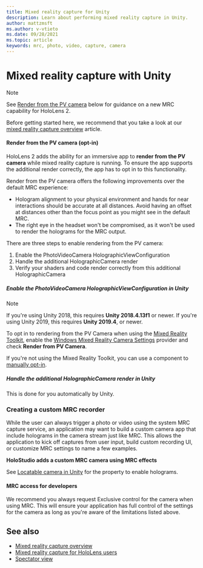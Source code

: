 ```yaml
---
title: Mixed reality capture for Unity
description: Learn about performing mixed reality capture in Unity.
author: mattzmsft
ms.author: v-vtieto
ms.date: 09/28/2021
ms.topic: article
keywords: mrc, photo, video, capture, camera
---
```


# Mixed reality capture with Unity

> [!NOTE]
> See [Render from the PV camera](#render-from-the-pv-camera-opt-in) below for guidance on a new MRC capability for HoloLens 2.

Before getting started here, we recommend that you take a look at our [mixed reality capture overview](../platform-capabilities-and-apis/mixed-reality-capture-overview.md) article.

#### Render from the PV camera (opt-in)

HoloLens 2 adds the ability for an immersive app to **render from the PV camera** while mixed reality capture is running. To ensure the app supports the additional render correctly, the app has to opt in to this functionality.

Render from the PV camera offers the following improvements over the default MRC experience:
* Hologram alignment to your physical environment and hands for near interactions should be accurate at all distances. Avoid having an offset at distances other than the focus point as you might see in the default MRC.
* The right eye in the headset won't be compromised, as it won't be used to render the holograms for the MRC output.

There are three steps to enable rendering from the PV camera:
1. Enable the PhotoVideoCamera HolographicViewConfiguration
2. Handle the additional HolographicCamera render
3. Verify your shaders and code render correctly from this additional HolographicCamera

##### Enable the PhotoVideoCamera HolographicViewConfiguration in Unity

> [!NOTE]
> If you're using Unity 2018, this requires **Unity 2018.4.13f1** or newer. If you're using Unity 2019, this requires **Unity 2019.4**, or newer.

To opt in to rendering from the PV Camera when using the [Mixed Reality Toolkit](https://microsoft.github.io/MixedRealityToolkit-Unity/README.html), enable the [Windows Mixed Reality Camera Settings](/windows/mixed-reality/mrtk-unity/features/camera-system/windows-mixed-reality-camera-settings) provider and check **Render from PV Camera**.

If you're not using the Mixed Reality Toolkit, you can use a component to [manually opt-in](#enable-the-photovideocamera-holographicviewconfiguration-in-directx).

##### Handle the additional HolographicCamera render in Unity

This is done for you automatically by Unity.

### Creating a custom MRC recorder

While the user can always trigger a photo or video using the system MRC capture service, an application may want to build a custom camera app that include holograms in the camera stream just like MRC. This allows the application to kick off captures from user input, build custom recording UI, or customize MRC settings to name a few examples.

**HoloStudio adds a custom MRC camera using MRC effects**

See [Locatable camera in Unity](../unity/locatable-camera-in-unity.md) for the property to enable holograms.

#### MRC access for developers

We recommend you always request Exclusive control for the camera when using MRC. This will ensure your application has full control of the settings for the camera as long as you're aware of the limitations listed above.

## See also

* [Mixed reality capture overview](../platform-capabilities-and-apis/mixed-reality-capture-overview.md)
* [Mixed reality capture for HoloLens users](/hololens/holographic-photos-and-videos)
* [Spectator view](spectator-view.md)